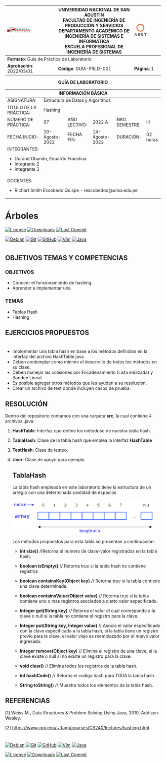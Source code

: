<div align="center">
<table>
    <theader>
        <tr>
            <td><img src="https://github.com/rescobedoq/pw2/blob/main/epis.png?raw=true" alt="EPIS" style="width:50%; height:auto"/></td>
            <th>
                <span style="font-weight:bold;">UNIVERSIDAD NACIONAL DE SAN AGUSTIN</span><br />
                <span style="font-weight:bold;">FACULTAD DE INGENIERÍA DE PRODUCCIÓN Y SERVICIOS</span><br />
                <span style="font-weight:bold;">DEPARTAMENTO ACADÉMICO DE INGENIERÍA DE SISTEMAS E INFORMÁTICA</span><br />
                <span style="font-weight:bold;">ESCUELA PROFESIONAL DE INGENIERÍA DE SISTEMAS</span>
            </th>
            <td><img src="https://github.com/rescobedoq/pw2/blob/main/abet.png?raw=true" alt="ABET" style="width:50%; height:auto"/></td>
        </tr>
    </theader>
    <tbody>
        <tr><td colspan="3"><span style="font-weight:bold;">Formato</span>: Guía de Práctica de Laboratorio</td></tr>
        <tr><td><span style="font-weight:bold;">Aprobación</span>:  2022/03/01</td><td><span style="font-weight:bold;">Código</span>: GUIA-PRLD-001</td><td><span style="font-weight:bold;">Página</span>: 1</td></tr>
    </tbody>
</table>
</div>

<div align="center">
<span style="font-weight:bold;">GUÍA DE LABORATORIO</span><br />
</div>


<table>
<theader>
<tr><th colspan="6">INFORMACIÓN BÁSICA</th></tr>
</theader>
<tbody>
<tr><td>ASIGNATURA:</td><td colspan="5">Estructura de Datos y Algoritmos</td></tr>
<tr><td>TÍTULO DE LA PRÁCTICA:</td><td colspan="5">Hashing</td></tr>
<tr>
<td>NÚMERO DE PRÁCTICA:</td><td>07</td><td>AÑO LECTIVO:</td><td>2022 A</td><td>NRO. SEMESTRE:</td><td>III</td>
</tr>
<tr>
<td>FECHA INICIO::</td><td>10-Agosto-2022</td><td>FECHA FIN:</td><td>14-Agosto-2022</td><td>DURACIÓN:</td><td>02 horas</td>
</tr>
<tr><td colspan="6">INTEGRANTES:
    <ul>
        <li>Durand Obando, Eduardo Franshua</li>
        <li>Integrante 2</li>
        <li>Integrante 3</li>
</td>
</<tr>
<tr><td colspan="6">DOCENTES:
<ul>
<li>Richart Smith Escobedo Quispe - rescobedoq@unsa.edu.pe</li>
</ul>
</td>
</<tr>
</tdbody>
</table>

# Árboles

[![License][license]][license-file]
[![Downloads][downloads]][releases]
[![Last Commit][last-commit]][releases]

[![Debian][Debian]][debian-site]
[![Git][Git]][git-site]
[![GitHub][GitHub]][github-site]
[![Vim][Vim]][vim-site]
[![Java][Java]][java-site]

#

## OBJETIVOS TEMAS Y COMPETENCIAS

### OBJETIVOS

- Conocer el funcionamiento de hashing.
- Aprender a implementar una

### TEMAS
- Tablas Hash
- Hashing

## EJERCICIOS PROPUESTOS
#
- Implementar una tabla hash en base a los métodos definidos en la interfaz del archivo HashTable.java
- Deben contemplar como mínimo el desarrollo de todos los métodos en su clase.
- Deben manejar las colisiones por Encadenamiento (Lista enlazada) y Sondeo Lineal.
- Es posible agregar otros métodos que les ayuden a su resolución.
- Crear un archivo de test donde incluyen casos de prueba.

## RESOLUCIÓN
Dentro del repositorio contamos con una carpeta **src**, la cual contiene 4 archivos .java:
    
1. **HashTable**: Interfaz que define los métodoso de nuestra tabla hash.
2. **TablaHash**: Clase de la tabla hash que emplea la interfaz **HashTable**
3. **TestHash**: Clase de testeo.
4. **User**: Clase de apoyo para ejemplo.

    ## **TablaHash**
    La tabla hash empleada en este laboratorio tiene la estructura de un arreglo con una determinada cantidad de espacios.

    <img src="img/arreglo.png">
    
    Los métodos propuestos para esta tabla se presentan a continuación:

    - **int size()** //Retorna el numero de clave-valor registrados en la tabla hash.
    
    - **boolean isEmpty()** // Retorna true si la tabla hash no contiene registros

    - **boolean containsKey(Object key)** // Retorna true si la tabla contiene una clave determinada.

    - **boolean containsValue(Object value)** // Retorna true si la tabla contiene uno o mas registros asociados a cierto valor especificado.

    - **Integer get(String key)** // Retorna el valor el cual corresponde a la clave o null si la tabla no contiene el registro para la clave.

    - **Integer put(String key, Integer value)** // Asocia el valor especificado con la clave especificada a la tabla hash, si la tabla tiene un registro previo para la clave, el valor viejo es reemplazado por el nuevo valor ingresado.

    - **Integer remove(Object key)** // Elimina el registro de una clave, si la clave existe o null si no existe un registro para la clave.

    - **void clear()** // Elimina todos los registros de la tabla hash.

    - **int hashCode()** // Retorna el codigo hash para TODA la tabla hash.
    
    - **String toString()** // Muestra todos los elementos de la tabla hash.


## REFERENCIAS
[1] Weiss M., Data Structures & Problem Solving Using Java, 2010, Addison-Wesley. 

[2] https://www.cpp.edu/~ftang/courses/CS240/lectures/hashing.html

#

[license]: https://img.shields.io/github/license/rescobedoq/pw2?label=rescobedoq
[license-file]: https://github.com/rescobedoq/pw2/blob/main/LICENSE

[downloads]: https://img.shields.io/github/downloads/rescobedoq/pw2/total?label=Downloads
[releases]: https://github.com/rescobedoq/pw2/releases/

[last-commit]: https://img.shields.io/github/last-commit/rescobedoq/pw2?label=Last%20Commit

[Debian]: https://img.shields.io/badge/Debian-D70A53?style=for-the-badge&logo=debian&logoColor=white
[debian-site]: https://www.debian.org/index.es.html

[Git]: https://img.shields.io/badge/git-%23F05033.svg?style=for-the-badge&logo=git&logoColor=white
[git-site]: https://git-scm.com/

[GitHub]: https://img.shields.io/badge/github-%23121011.svg?style=for-the-badge&logo=github&logoColor=white
[github-site]: https://github.com/

[Vim]: https://img.shields.io/badge/VIM-%2311AB00.svg?style=for-the-badge&logo=vim&logoColor=white
[vim-site]: https://www.vim.org/

[Java]: https://img.shields.io/badge/java-%23ED8B00.svg?style=for-the-badge&logo=java&logoColor=white
[java-site]: https://docs.oracle.com/javase/tutorial/


[![Debian][Debian]][debian-site]
[![Git][Git]][git-site]
[![GitHub][GitHub]][github-site]
[![Vim][Vim]][vim-site]
[![Java][Java]][java-site]

[![License][license]][license-file]
[![Downloads][downloads]][releases]
[![Last Commit][last-commit]][releases]